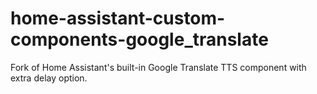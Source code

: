 # home-assistant-custom-components-google_translate
Fork of Home Assistant's built-in Google Translate TTS component with extra delay option.
